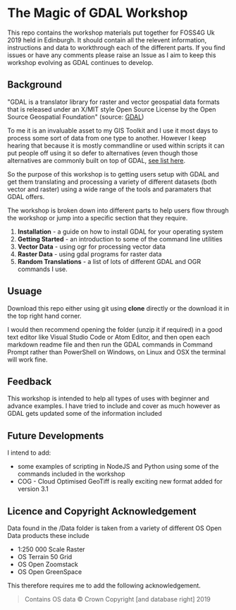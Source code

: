 # The Magic of GDAL Workshop

This repo contains the workshop materials put together for FOSS4G Uk 2019 held in Edinburgh. It should contain all the relevent information, instructions and data to workthrough each of the different parts. If you find issues or have any comments please raise an Issue as I aim to keep this workshop evolving as GDAL continues to develop.

## Background

"GDAL is a translator library for raster and vector geospatial data formats that is released under an X/MIT style Open Source License by the Open Source Geospatial Foundation" (source: [GDAL](https://gdal.org/))

To me it is an invaluable asset to my GIS Toolkit and I use it most days to process some sort of data from one type to another. However I keep hearing that because it is mostly commandline or used within scripts it can put people off using it so defer to alternatives (even though those alternatives are commonly built on top of GDAL, [see list here](https://gdal.org/software_using_gdal.html#software-using-gdal).

So the purpose of this workshop is to getting users setup with GDAL and get them translating and processing a variety of different datasets (both vector and raster) using a wide range of the tools and paramaters that GDAL offers.

The workshop is broken down into different parts to help users flow through the workshop or jump into a specific section that they require.

1. __Installation__ - a guide on how to install GDAL for your operating system
2. __Getting Started__ - an introduction to some of the command line utilities
3. __Vector Data__ - using ogr for processing vector data
4. __Raster Data__ - using gdal programs for raster data
5. __Random Translations__ - a list of lots of different GDAL and OGR commands I use.

## Usuage

Download this repo either using git using __clone__ directly or the download it in the top right hand corner.

I would then recommend opening the folder (unzip it if required) in a good text editor like Visual Studio Code or Atom Editor, and then open each markdown readme file and then run the GDAL commands in Command Prompt rather than PowerShell on Windows, on Linux and OSX the terminal will work fine.

## Feedback

This workshop is intended to help all types of uses with beginner and advance examples. I have tried to include and cover as much however as GDAL gets updated some of the information included 

## Future Developments

I intend to add:

- some examples of scripting in NodeJS and Python using some of the commands included in the workshop
- COG - Cloud Optimised GeoTiff is really exciting new format added for version 3.1

## Licence and Copyright Acknowledgement

Data found in the /Data folder is taken from a variety of different OS Open Data products these include

- 1:250 000 Scale Raster
- OS Terrain 50 Grid
- OS Open Zoomstack
- OS Open GreenSpace

This therefore requires me to add the following acknowledgement.

>Contains OS data © Crown Copyright [and database right] 2019

